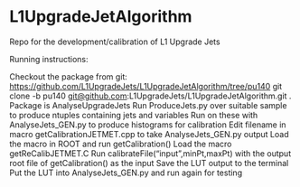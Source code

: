 L1UpgradeJetAlgorithm
=====================

Repo for the development/calibration of L1 Upgrade Jets

Running instructions:

Checkout the package from git: https://github.com/L1UpgradeJets/L1UpgradeJetAlgorithm/tree/pu140
git clone -b pu140 git@github.com:L1UpgradeJets/L1UpgradeJetAlgorithm.git .
Package is AnalyseUpgradeJets
Run ProduceJets.py over suitable sample to produce ntuples containing jets and variables
Run on these with AnalyseJets_GEN.py to produce histograms for calibration
Edit filename in macro getCalibrationJETMET.cpp to take AnalyseJets_GEN.py output
Load the macro in ROOT and run getCalibration()
Load the macro getReCalibJETMET.C
Run calibrateFile(“input”,minPt,maxPt) with the output root file of getCalibration() as the input
Save the LUT output to the terminal
Put the LUT into AnalyseJets_GEN.py and run again for testing
